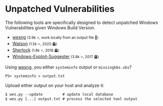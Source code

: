 # Unpatched Vulnerabilities

<div class="row row-cols-lg-2"><div>

The following tools are specifically designed to detect unpatched Windows Vulnerabilities given Windows Build Version.

* [wesng](https://github.com/bitsadmin/wesng) <small>(3.9k ⭐, work locally from an output file 🙌)</small>
* [Watson](https://github.com/rasta-mouse/Watson) <small>(1.5k ⭐, 2020 🪦)</small>
* [Sherlock](https://github.com/rasta-mouse/Sherlock) <small>(1.8k ⭐, 2018 🪦)</small>
* [Windows-Exploit-Suggester](https://github.com/AonCyberLabs/Windows-Exploit-Suggester) <small>(3.8k ⭐, 2017 🪦)</small>
</div><div>

Using [wesng](https://github.com/bitsadmin/wesng), you either `systeminfo` output or `missingkbs.vbs`?

```ps
PS> systeminfo > output.txt
```

Upload either output on your host and analyze it:

```ps
$ wes.py --update         # update local database
$ wes.py [...] output.txt # process the selected tool output
```
</div></div>